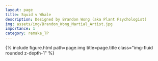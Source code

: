 ```yaml
---
layout: page
title: Squid v Whale
description: Designed by Brandon Wong (aka Plant Psychologist)
img: assets/img/Brandon_Wong_Martial_Artist.jpg
importance: 1
category: remake_TP
---
```


<div class="row">
    <div class="col-sm mt-3 mt-md-0">
        {% include figure.html path=page.img title=page.title class="img-fluid rounded z-depth-1" %}
    </div>
</div>